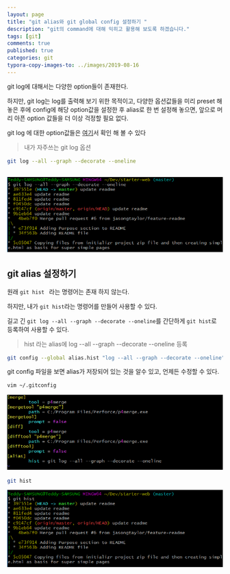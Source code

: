 ```yaml
---
layout: page
title: "git alias와 git global config 설정하기 "
description: "git의 command에 대해 익히고 활용해 보도록 하겠습니다."
tags: [git]
comments: true
published: true
categories: git
typora-copy-images-to: ../images/2019-08-16
---
```






git log에 대해서는 다양한 option들이 존재한다.

하지만, git log는 log를 출력해 보기 위한 목적이고, 다양한 옵션값들을 미리 preset 해놓은 후에 config에 해당 option값을 설정한 후 alias로 한 번 설정해 놓으면, 앞으로 머리 아픈 option 값들을 더 이상 걱정할 필요 없다.

git log 에 대한 option값들은 [여기](<https://git-scm.com/docs/git-log>)서 확인 해 볼 수 있다



> 내가 자주쓰는 git log 옵션

```bash
git log --all --graph --decorate --oneline
```

## ![captured_20190816174812](../images/2019-08-16/captured_20190816174812.png)



## git alias 설정하기



원래 ```git hist ``` 라는 명령어는 존재 하지 않는다. 

하지만, 내가 ```git hist```라는 명령어를 만들어 사용할 수 있다.

길고 긴 ```git log --all --graph --decorate --oneline```를 간단하게 ```git hist```로 등록하여 사용할 수 있다.

> hist 라는 alias에 log --all --graph --decorate --oneline 등록

```bash
git config --global alias.hist "log --all --graph --decorate --oneline"
```



git config 파일을 보면 alias가 저장되어 있는 것을 알수 있고, 언제든 수정할 수 있다.

```bash
vim ~/.gitconfig
```

![1565945786205](../images/2019-08-16/1565945786205.png)



```bash
git hist
```

![1565946032455](../images/2019-08-16/1565946032455.png)




